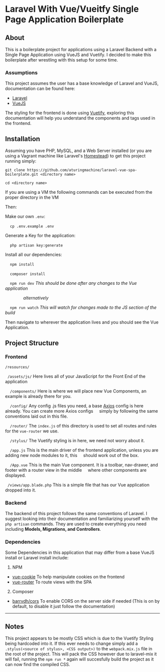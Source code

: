 # Laravel With Vue/Vueitfy Single Page Application Boilerplate

## About

This is a boilerplate project for applications using a Laravel Backend with a Single Page Application using VueJS and Vuetify. I decided to make this boilerplate after wrestling with this setup for some time.

### Assumptions
This project assumes the user has a base knowledge of Laravel and VueJS, documentation can be found here:
* [Laravel](https://laravel.com/)
* [VueJS](https://vuejs.org/)

The styling for the frontend is done using [Vuetify](https://vuetifyjs.com/), exploring this documentation will help you understand the components and tags used in the frontend.

## Installation
Assuming you have PHP, MySQL, and a Web Server installed (or you are using a Vagrant machine like Laravel's [Homestead](https://laravel.com/docs/5.5/homestead)) to get this project running simply:

`git clone https://github.com/aturingmachine/laravel-vue-spa-boilerplate.git <directory name>`

`cd <directory name>`

If you are using a VM the following commands can be executed from the proper directory in the VM

Then:

Make our own `.env`:

&nbsp;&nbsp;&nbsp;&nbsp;`cp .env.example .env` 




Generate a Key for the application:

&nbsp;&nbsp;&nbsp;&nbsp;`php artisan key:generate`

Install all our dependencies:

&nbsp;&nbsp;&nbsp;&nbsp;`npm install`

&nbsp;&nbsp;&nbsp;&nbsp;`composer install`

&nbsp;&nbsp;&nbsp;&nbsp;`npm run dev` _This should be done after any changes to the Vue application_

&nbsp;&nbsp;&nbsp;&nbsp;&nbsp;&nbsp;&nbsp;&nbsp;&nbsp;&nbsp;&nbsp;&nbsp;&nbsp;&nbsp; _alternatively_ 

&nbsp;&nbsp;&nbsp;&nbsp;`npm run watch` _This will watch for changes made to the JS section of the build_

Then navigate to wherever the application lives and you should see the Vue Application.

## Project Structure

### Frontend

`/resources/`

  &nbsp;&nbsp;`/assets/js/` Here lives all of your JavaScript for the Front End of the application

  &nbsp;&nbsp;&nbsp;&nbsp;`/components/` Here is where we will place new Vue Components, an example is already there for you.

  &nbsp;&nbsp;&nbsp;&nbsp;`/config/` Any config .js files you need, a base [Axios](https://github.com/axios/axios) config is here already. You can create more Axios configs &nbsp;&nbsp;&nbsp;&nbsp;simply by following the same conventions laid out in this file. 

  &nbsp;&nbsp;&nbsp;&nbsp;`/router/` The `index.js` of this directory is used to set all routes and rules for the `vue-router` we use.

  &nbsp;&nbsp;&nbsp;&nbsp;`/stylus/` The Vuetify styling is in here, we need not worry about it.
    
  &nbsp;&nbsp;&nbsp;&nbsp;`/app.js` This is the main driver of the frontend application, unless you are adding new node modules to it, this &nbsp;&nbsp;&nbsp;&nbsp;should work out of the box.
    
  &nbsp;&nbsp;&nbsp;&nbsp;`/App.vue` This is the main Vue component. It is a toolbar, nav-drawer, and footer with a router view in the middle &nbsp;&nbsp;&nbsp;&nbsp;where other components are displayed.
  
  &nbsp;&nbsp;`/views/app.blade.php` This is a simple file that has our Vue application dropped into it.

### Backend

The backend of this project follows the same conventions of Laravel. I suggest looking into their documentation and familiarizing yourself with the `php artisan` commands. They are used to create everything you need including **Models, Migrations, and Controllers**.

### Dependencies 

Some Dependencies in this application that may differ from a base VueJS install or Laravel install include:

1. NPM
* [vue-cookie](https://github.com/alfhen/vue-cookie) To help manipulate cookies on the frontend
* [vue-router](https://github.com/vuejs/vue-router) To route views with the SPA

2. Composer
* [barrvdh/cors](https://github.com/barryvdh/laravel-cors) To enable CORS on the server side if needed (This is on by default, to disable it just follow the documentation)

***

## Notes
  This project appears to be mostly CSS which is due to the Vuetify Styling being hardcoded into it. If this ever needs to change simply add a `.stylus(<source of stylus>, <CSS output>)` to the `webpack.mix.js` file in the root of the project. This will pack the CSS however due to laravel-mix it will fail, running the `npm run *` again will succesfully build the project as it can now find the compiled CSS.